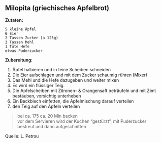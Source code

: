 ## Milopita (griechisches Apfelbrot)


**Zutaten:**
```
5 kleine Äpfel
6 Eier
2 Tassen Zucker (a 125g)
2 Tassen Mehl
1 Tüte Hefe
etwas Puderzucker
```

**Zubereitung:**  
1. Äpfel halbieren und in feine Scheiben schneiden
2. Die Eier aufschlagen und mit dem Zucker schaumig rühren (Mixer)
3. Das Mehl und die Hefe dazugeben und weiter mixen
4. Es wird ein flüssiger Teig.
5. Die Apfelscheiben mit Zitronen- & Orangensaft beträufeln und mit Zimt bestäuben, vorsichtig unterheben
6. Ein Backblech einfetten, die Apfelmischung darauf verteilen
7. den Teig auf den Äpfeln verteilen

> bei ca. 175 ca. 20 Min backen  
> vor dem Servieren wird der Kuchen “gestürzt”, mit Puderzucker bestreut und dann aufgeschnitten.


Quelle: L. Petrou
